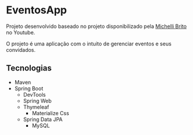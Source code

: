 # EventosApp

Projeto desenvolvido baseado no projeto disponibilizado pela [Michelli Brito](https://github.com/MichelliBrito) no Youtube.

O projeto é uma aplicação com o intuito de gerenciar eventos e seus convidados.

## Tecnologias

- Maven
- Spring Boot
  - DevTools
  - Spring Web
  - Thymeleaf
    - Materialize Css
  - Spring Data JPA
    - MySQL
